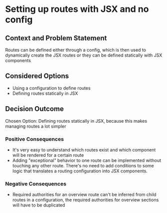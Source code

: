 # Setting up routes with JSX and no config

## Context and Problem Statement

Routes can be defined either through a config, which is then used to
dynamically create the JSX routes or they can be defined statically with JSX
components

## Considered Options

-   Using a configuration to define routes
-   Defining routes statically in JSX

## Decision Outcome

Chosen Option: Defining routes statically in JSX, because this makes managing
routes a lot simpler

### Positive Consequences

-   It's very easy to understand which routes exist and which component will be
    rendered for a certain route
-   Adding "exceptional" behavior to one route can be implemented without
    touching any other route. There's no need to add conditions to some logic
    that translates a routing configuration into JSX components.

### Negative Consequences

-   Required authorities for an overview route can't be inferred from child
    routes in a configuration, the required authorities for overview sections
    will have to be duplicated
